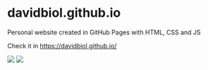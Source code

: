 # davidbiol.github.io
Personal website created in GitHub Pages with HTML, CSS and JS

Check it in https://davidbiol.github.io/

![](https://img.shields.io/github/last-commit/davidbiol/davidbiol.github.io)
![](https://img.shields.io/github/stars/davidbiol/davidbiol.github.io?style=social) 
